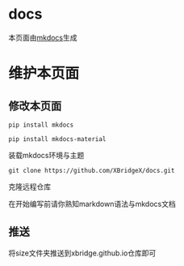 # docs

本页面由[mkdocs](https://mkdocs.org)生成

# 维护本页面

## 修改本页面

```
pip install mkdocs

pip install mkdocs-material
```

装载mkdocs环境与主题

```
git clone https://github.com/XBridgeX/docs.git
```

克隆远程仓库

在开始编写前请你熟知markdown语法与mkdocs文档

## 推送

将size文件夹推送到xbridge.github.io仓库即可
